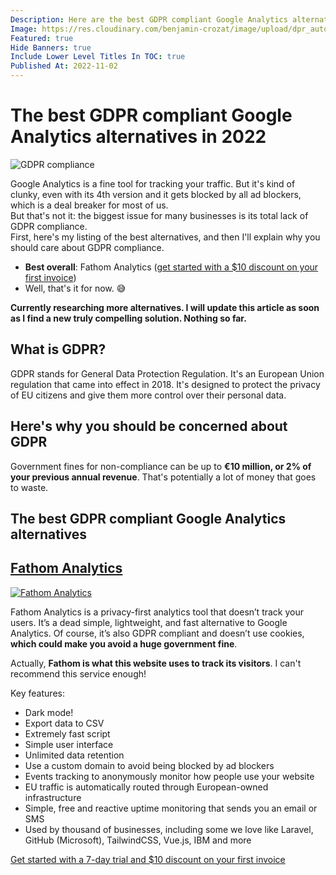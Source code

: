 ```yaml
---
Description: Here are the best GDPR compliant Google Analytics alternatives that will help you avoid the GDPR penalty and keep your users safe.
Image: https://res.cloudinary.com/benjamin-crozat/image/upload/dpr_auto,f_auto,q_auto,w_auto/v1667409628/data-security_z5tsl9.jpg
Featured: true
Hide Banners: true
Include Lower Level Titles In TOC: true
Published At: 2022-11-02
---
```


# The best GDPR compliant Google Analytics alternatives in 2022

![GDPR compliance](https://res.cloudinary.com/benjamin-crozat/image/upload/dpr_auto,f_auto,q_auto,w_auto/v1667409628/data-security_z5tsl9.jpg)

Google Analytics is a fine tool for tracking your traffic. But it's kind of clunky, even with its 4th version and it gets blocked by all ad blockers, which is a deal breaker for most of us.  
But that's not it: the biggest issue for many businesses is its total lack of GDPR compliance.  
First, here's my listing of the best alternatives, and then I'll explain why you should care about GDPR compliance.

- **Best overall**: Fathom Analytics ([get started with a $10 discount on your first invoice](https://benjamincrozat.com/recommends/fathom-analytics))
- Well, that's it for now. 😅

**Currently researching more alternatives. I will update this article as soon as I find a new truly compelling solution. Nothing so far.**

## What is GDPR?

GDPR stands for General Data Protection Regulation. It's an European Union regulation that came into effect in 2018. It's designed to protect the privacy of EU citizens and give them more control over their personal data.

## Here's why you should be concerned about GDPR

Government fines for non-compliance can be up to **€10 million, or 2% of your previous annual revenue**. That's potentially a lot of money that goes to waste.

## The best GDPR compliant Google Analytics alternatives

## [Fathom Analytics](https://benjamincrozat.com/recommends/fathom-analytics)

[<img src="https://res.cloudinary.com/benjamin-crozat/image/upload/dpr_auto,f_auto,q_auto,w_auto/v1667409777/usefathom.com__ubmp2u.png" alt="Fathom Analytics" />](https://benjamincrozat.com/recommends/fathom-analytics)

Fathom Analytics is a privacy-first analytics tool that doesn’t track your users. It’s a dead simple, lightweight, and fast alternative to Google Analytics. Of course, it’s also GDPR compliant and doesn’t use cookies, **which could make you avoid a huge government fine**.

Actually, **Fathom is what this website uses to track its visitors**. I can't recommend this service enough!

Key features:
- Dark mode!
- Export data to CSV
- Extremely fast script
- Simple user interface
- Unlimited data retention
- Use a custom domain to avoid being blocked by ad blockers
- Events tracking to anonymously monitor how people use your website
- EU traffic is automatically routed through European-owned infrastructure
- Simple, free and reactive uptime monitoring that sends you an email or SMS
- Used by thousand of businesses, including some we love like Laravel, GitHub (Microsoft), TailwindCSS, Vue.js, IBM and more

[Get started with a 7-day trial and $10 discount on your first invoice](https://benjamincrozat.com/recommends/fathom-analytics)
